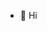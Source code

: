 - 👋 Hi

<!---
DaniBarlund/DaniBarlund is a ✨ special ✨ repository because its `README.md` (this file) appears on your GitHub profile.
You can click the Preview link to take a look at your changes.
--->
